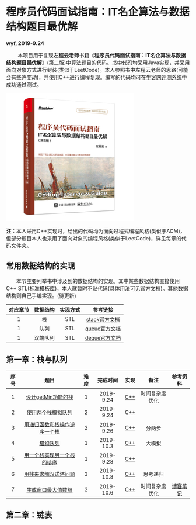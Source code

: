 # 程序员代码面试指南：IT名企算法与数据结构题目最优解

**wyf, 2019-9.24**

&emsp; &emsp;本项目用于复现**左程云老师**书籍《**程序员代码面试指南：IT名企算法与数据结构题目最优解**》(第二版)中算法题目的代码。[书中代码](http://www.broadview.com.cn/book/4889)均采用Java实现，并采用面向对象方式进行封装(类似于LeetCode)。本人参照书中左程云老师的思路(可能会有些许变动)，并使用C++进行编程复现。编写的代码均可在[牛客网评测系统](https://www.nowcoder.com/ta/programmer-code-interview-guide)中成功通过测试。

![Cover](./Cover.jpg)

**注**：本人采用C++实现时，给出的代码均为面向过程式编程风格(类似于ACM)，但部分题目本人也采用了面向对象的编程风格(类似于LeetCode)，详见每章的代码文件夹。

## 常用数据结构的实现

&emsp;&emsp;本节主要列举书中涉及到的数据结构的实现。其中某些数据结构直接使用C++ STL(标准模板库)，本人就暂时不贴代码(具体用法可见官方文档)。其他数据结构则自己手编实现。(待更新)

| 对应章节 | 数据结构 | 实现方式 |                           参考链接                           |
| :------: | :------: | :------: | :----------------------------------------------------------: |
|    1     |    栈    |   STL    | [stack官方文档](http://www.cplusplus.com/reference/stack/stack/) |
|    1     |   队列   |   STL    | [queue官方文档](http://www.cplusplus.com/reference/queue/queue/) |
|    1     | 双端队列 |   STL    | [deque官方文档](http://www.cplusplus.com/reference/deque/deque/) |



## 第一章：栈与队列

| 序号 |                             题目                             | 难度 | 完成时间  |                          实现                           |      备注      |                           参考资料                           |
| :--: | :----------------------------------------------------------: | :--: | :-------: | :-----------------------------------------------------: | :------------: | :----------------------------------------------------------: |
|  1   | [设计getMin功能的栈](https://www.nowcoder.com/practice/05e57ce2cd8e4a1eae8c3b0a7e9886be?tpId=101&tqId=33073&rp=1&ru=/ta/programmer-code-interview-guide&qru=/ta/programmer-code-interview-guide/question-ranking) |  1   | 2019-9.24 |           [C++](CH1_Stack_Queue/1_getMin.cpp)           | 时间复杂度优化 |                                                              |
|  2   | [使用两个栈模拟队列](https://www.nowcoder.com/practice/6bc058b32ee54a5fa18c62f29bae9863?tpId=101&tqId=33074&tPage=1&rp=1&ru=/ta/programmer-code-interview-guide&qru=/ta/programmer-code-interview-guide/question-ranking) |  2   | 2019-9.24 |        [C++](CH1_Stack_Queue/2_stack_queue.cpp)         |                |                                                              |
|  3   | [用递归函数和栈操作逆序一个栈](https://www.nowcoder.com/practice/1de82c89cc0e43e9aa6ee8243f4dbefd?tpId=101&tqId=33075&rp=1&ru=/ta/programmer-code-interview-guide&qru=/ta/programmer-code-interview-guide/question-ranking) |  2   | 2019-9.26 | [C++](CH1_Stack_Queue/3_Inverse_Stack_by_Recursion.cpp) |     分两步     |                                                              |
|  4   | [猫狗队列](https://www.nowcoder.com/practice/8a7e04cff6a54b7095b94261d78108f5?tpId=101&tqId=33168&tPage=1&rp=1&ru=/ta/programmer-code-interview-guide&qru=/ta/programmer-code-interview-guide/question-ranking) |  1   | 2019-10.3 |       [C++](CH1_Stack_Queue/4_Dog_Cat_Queue.cpp)        |     大模拟     |                                                              |
|  5   | [用一个栈实现另一个栈的排序](https://www.nowcoder.com/practice/ff8cba64e7894c5582deafa54cca8ff2?tpId=101&tqId=33081&tPage=1&rp=1&ru=/ta/programmer-code-interview-guide&qru=/ta/programmer-code-interview-guide/question-ranking) |  1   | 2019-9.28 |         [C++](CH1_Stack_Queue/5_Sort_Stack.cpp)         |                |                                                              |
|  6   | [用栈来求解汉诺塔问题](https://www.nowcoder.com/practice/1a2f618b3433487295657b3414f4e7c4?tpId=101&tqId=33090&tPage=1&rp=1&ru=/ta/programmer-code-interview-guide&qru=/ta/programmer-code-interview-guide/question-ranking) |  3   | 2019-10.8 |      [C++](CH1_Stack_Queue/6_Hanoi_Recursive.cpp)       |    思考递归    |                                                              |
|  7   | [生成窗口最大值数组](https://www.nowcoder.com/practice/b316c7f9617744b98fa311ae29ac516c?tpId=101&tqId=33083&tPage=1&rp=1&ru=/ta/programmer-code-interview-guide&qru=/ta/programmer-code-interview-guide/question-ranking) |  2   | 2019-10.6 |     [C++](CH1_Stack_Queue/7_Max_Windows_Array.cpp)      | 时间复杂度优化 | [博客笔记](http://blog.itpub.net/31561266/viewspace-2286701/) |



## 第二章：链表





